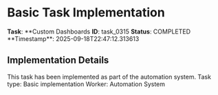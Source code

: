 # Basic Task Implementation

**Task**: **Custom Dashboards
**ID**: task_0315
**Status**: COMPLETED
**Timestamp\*\*: 2025-09-18T22:47:12.313613

## Implementation Details

This task has been implemented as part of the automation system.
Task type: Basic implementation
Worker: Automation System
